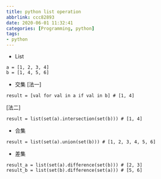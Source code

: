 ```yaml
---
title: python list operation
abbrlink: ccc82893
date: 2020-06-01 11:32:41
categories: [Programming, python]
tags: 
- python
---
```

* List
```
a = [1, 2, 3, 4]
b = [1, 4, 5, 6]
```
* 交集
[法一]
```
result = [val for val in a if val in b] # [1, 4]
```
[法二]
```
result = list(set(a).intersection(set(b))) # [1, 4]
```
* 合集
```
result = list(set(a).union(set(b))) # [1, 2, 3, 4, 5, 6]
```
* 差集
```
result_a = list(set(a).difference(set(b))) # [2, 3]
result_b = list(set(b).difference(set(a))) # [5, 6]
```